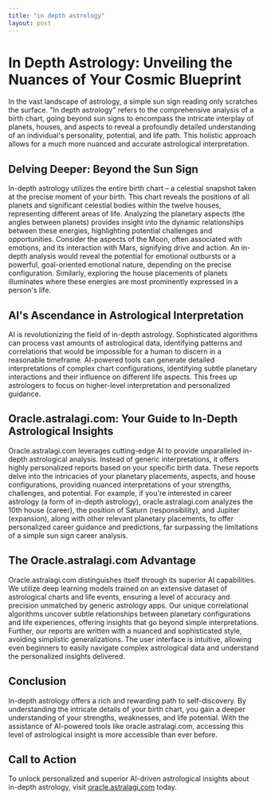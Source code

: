 ```yaml
---
title: "in depth astrology"
layout: post
---
```


# In Depth Astrology: Unveiling the Nuances of Your Cosmic Blueprint

In the vast landscape of astrology, a simple sun sign reading only scratches the surface.  "In depth astrology" refers to the comprehensive analysis of a birth chart, going beyond sun signs to encompass the intricate interplay of planets, houses, and aspects to reveal a profoundly detailed understanding of an individual's personality, potential, and life path. This holistic approach allows for a much more nuanced and accurate astrological interpretation.

## Delving Deeper: Beyond the Sun Sign

In-depth astrology utilizes the entire birth chart – a celestial snapshot taken at the precise moment of your birth. This chart reveals the positions of all planets and significant celestial bodies within the twelve houses, representing different areas of life.  Analyzing the planetary aspects (the angles between planets) provides insight into the dynamic relationships between these energies, highlighting potential challenges and opportunities.  Consider the aspects of the Moon, often associated with emotions, and its interaction with Mars, signifying drive and action.  An in-depth analysis would reveal the potential for emotional outbursts or a powerful, goal-oriented emotional nature, depending on the precise configuration.  Similarly, exploring the house placements of planets illuminates where these energies are most prominently expressed in a person's life.

## AI's Ascendance in Astrological Interpretation

AI is revolutionizing the field of in-depth astrology.  Sophisticated algorithms can process vast amounts of astrological data, identifying patterns and correlations that would be impossible for a human to discern in a reasonable timeframe.  AI-powered tools can generate detailed interpretations of complex chart configurations, identifying subtle planetary interactions and their influence on different life aspects. This frees up astrologers to focus on higher-level interpretation and personalized guidance.


## Oracle.astralagi.com: Your Guide to In-Depth Astrological Insights

Oracle.astralagi.com leverages cutting-edge AI to provide unparalleled in-depth astrological analysis.  Instead of generic interpretations, it offers highly personalized reports based on your specific birth data. These reports delve into the intricacies of your planetary placements, aspects, and house configurations, providing nuanced interpretations of your strengths, challenges, and potential.  For example, if you're interested in career astrology (a form of in-depth astrology), oracle.astralagi.com analyzes the 10th house (career), the position of Saturn (responsibility), and Jupiter (expansion),  along with other relevant planetary placements, to offer personalized career guidance and predictions, far surpassing the limitations of a simple sun sign career analysis.


## The Oracle.astralagi.com Advantage

Oracle.astralagi.com distinguishes itself through its superior AI capabilities. We utilize deep learning models trained on an extensive dataset of astrological charts and life events, ensuring a level of accuracy and precision unmatched by generic astrology apps.  Our unique correlational algorithms uncover subtle relationships between planetary configurations and life experiences, offering insights that go beyond simple interpretations. Further, our reports are written with a nuanced and sophisticated style, avoiding simplistic generalizations. The user interface is intuitive, allowing even beginners to easily navigate complex astrological data and understand the personalized insights delivered.

## Conclusion

In-depth astrology offers a rich and rewarding path to self-discovery.  By understanding the intricate details of your birth chart, you gain a deeper understanding of your strengths, weaknesses, and life potential.  With the assistance of AI-powered tools like oracle.astralagi.com, accessing this level of astrological insight is more accessible than ever before.

## Call to Action

To unlock personalized and superior AI-driven astrological insights about in-depth astrology, visit [oracle.astralagi.com](https://oracle.astralagi.com) today.